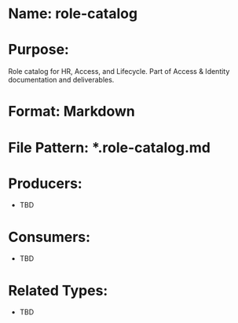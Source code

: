 # Name: role-catalog

# Purpose:
Role catalog for HR, Access, and Lifecycle. Part of Access & Identity documentation and deliverables.

# Format: Markdown

# File Pattern: *.role-catalog.md

# Producers:
- TBD

# Consumers:
- TBD

# Related Types:
- TBD
